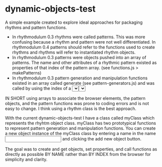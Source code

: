 # dynamic-objects-test

A simple example created to explore ideal approaches for packaging rhythms and pattern functions.

- In rhythmodulum 0.3 rhythms were called patterns. This was more confusing because a rhythm and pattern were not well differentiated. In rhythmodulum 0.4 patterns should refer to the functions used to create rhythms and rhythms will refer to instantiated rhythm objects.
- In rhythmodulum 0.3 patterns were objects pushed into an array of patterns. The name and other attributes of a rhythmic pattern existed as properties of that index of the pattern array. (see functions.js > makePatterns)
- In rhythmodulum 0.3 pattern generation and manipulation functions existed in an array called generate (see pattern-generators.js) and was called by using the index of a <select> element matching the index of generate array like so: generate[pattern.type-1](pattern). (See ui-patterns) The problem with this is that it required the pattern generation and manipulation functions and the <select> element to be in a certain order, which is a pain to edit.
  
IN SHORT using arrays to associate the browser elements, the pattern objects, and the pattern functions was prone to coding errors and is not easy to change. I think using a rhythm class is the best approach.

With the current dynamic-objects-test I have a class called myClass which represents the rhyhtm object class. myClass has two prototypical functions to represent pattern generation and manipulation functions. You can create a new object instance of the myClass class by entering a name in the name <input> and clicking the add new object button. 

The goal was to create and get objects, set properties, and call functions as directly as possible BY NAME rather than BY INDEX from the browser for simplicity and clarity.
